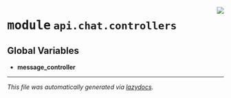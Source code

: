 <!-- markdownlint-disable -->

<a href="../../../src/switch/api/chat/controllers/__init__.py#L0"><img align="right" src="https://img.shields.io/badge/-source-cccccc?style=flat-square"/></a>

# <kbd>module</kbd> `api.chat.controllers`




**Global Variables**
---------------
- **message_controller**




---

_This file was automatically generated via [lazydocs](https://github.com/ml-tooling/lazydocs)._
